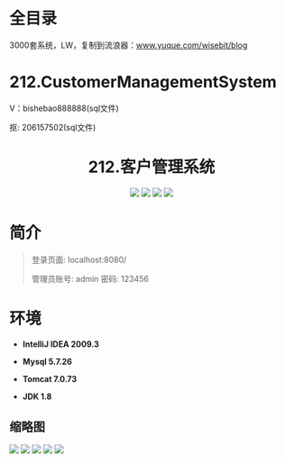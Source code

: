 # 全目录

3000套系统，LW，复制到流浪器：www.yuque.com/wisebit/blog

# 212.CustomerManagementSystem

<p>V：bishebao888888(sql文件)</p>
<p>抠: 206157502(sql文件)</p>

<p><h1 align="center">212.客户管理系统</h1></p>



<p align="center">
	<img src="https://img.shields.io/badge/jdk-1.8-orange.svg"/>
    <img src="https://img.shields.io/badge/spring-5.x-lightgrey.svg"/>
    <img src="https://img.shields.io/badge/springmvc-3.x-blue.svg"/>
    <img src="https://img.shields.io/badge/mybatis-5.x-yellow.svg"/>
</p>

# 简介
>
> 
>
> 登录页面: localhost:8080/
>
> 管理员账号: admin 密码: 123456


# 环境

- <b>IntelliJ IDEA 2009.3</b>

- <b>Mysql 5.7.26</b>

- <b>Tomcat 7.0.73</b>

- <b>JDK 1.8</b>




## 缩略图

![](https://bitwise.oss-cn-heyuan.aliyuncs.com/2024/9/10/eb224959-46d5-4b27-aa5d-0734948adfff.png)
![](https://bitwise.oss-cn-heyuan.aliyuncs.com/2024/9/10/7f405aa1-f0c0-4b15-b6e6-34987281550e.png)
![](https://bitwise.oss-cn-heyuan.aliyuncs.com/2024/9/10/fbc99ca1-2d0e-4a81-b74f-db0a530ecad5.png)
![](https://bitwise.oss-cn-heyuan.aliyuncs.com/2024/9/10/ef535ad0-1ec1-4a2a-a2c8-c33f5b5dc8e0.png)
![](https://bitwise.oss-cn-heyuan.aliyuncs.com/2024/9/10/4eae3553-00a1-4ce3-a86b-e9e94efbe6d3.png)


